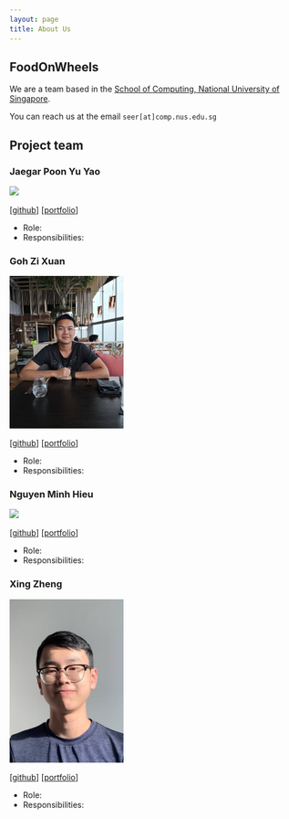```yaml
---
layout: page
title: About Us
---
```

## FoodOnWheels

We are a team based in the [School of Computing, National University of Singapore](http://www.comp.nus.edu.sg).

You can reach us at the email `seer[at]comp.nus.edu.sg`

## Project team

### Jaegar Poon Yu Yao

<img src="images/johndoe.png" width="200px">

[[github](http://github.com/johndoe)]
[[portfolio](team/johndoe.md)]

* Role: 
* Responsibilities: 

### Goh Zi Xuan

<img src="images/imgonline-com-ua-CompressToSize-nS0ZveGx2UYm9A.jpg" width="200px">

[[github](https://github.com/zxgoh)] [[portfolio](team/zxgoh.md)]

* Role: 
* Responsibilities: 

### Nguyen Minh Hieu

<img src="images/johndoe.png" width="200px">

[[github](http://github.com/johndoe)]
[[portfolio](team/johndoe.md)]

* Role: 
* Responsibilities: 

### Xing Zheng

<img src="docs/images/xzzz3.png" width="200px">

[[github](http://github.com/xzzz3)]
[[portfolio](team/xzzz3.md)]

* Role: 
* Responsibilities: 
